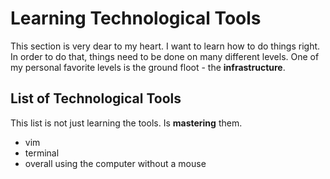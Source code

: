 # Learning Technological Tools
This section is very dear to my heart. I want to learn how to do things right.
In order to do that, things need to be done on many different levels. One of my personal favorite levels is the ground floot - the **infrastructure**.

## List of Technological Tools
This list is not just learning the tools. Is **mastering** them.
 - vim
 - terminal 
 - overall using the computer without a mouse
